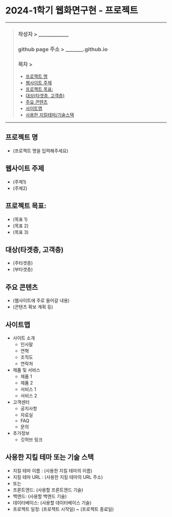 # 2024-1학기 웹화면구현 - 프로젝트
---
> ### 작성자 > ____________
> ### github page 주소 > _______.github.io
>
> ### 목차 >
> - [프로젝트 명](#프로젝트-명)
> - [웹사이트 주제](#웹사이트-주제)
> - [프로젝트 목표:](#프로젝트-목표)
> - [대상(타겟층, 고객층)](#대상타겟층-고객층)
> - [주요 콘텐츠](#주요-콘텐츠)
> - [사이트맵](#사이트맵)
> - [사용한 지킬테마/기술스택](#사용한-지킬-테마-또는-기술-스택)
---

## 프로젝트 명
- (프로젝트 명을 입력해주세요)

## 웹사이트 주제
- (주제1)
- (주제2)

## 프로젝트 목표:
- (목표 1)
- (목표 2)
- (목표 3)

## 대상(타겟층, 고객층) 
- (주타겟층)
- (부타겟층)

## 주요 콘텐츠
- (웹사이트에 주로 들어갈 내용)
- (콘텐츠 확보 계획 등)

## 사이트맵
- 사이트 소개
  - 인사말
  - 연혁
  - 조직도
  - 연락처
- 제품 및 서비스
  - 제품 1
  - 제품 2
  - 서비스 1
  - 서비스 2
- 고객센터
  - 공지사항
  - 자료실
  - FAQ
  - 문의
- 추가정보
  - 깃허브 링크

## 사용한 지킬 테마 또는 기술 스택
- 지킬 테마 이름 : (사용한 지킬 테마의 이름)
- 지킬 테마 URL : (사용한 지킬 테마의 URL 주소)
- 또는
- 프론트엔드: (사용할 프론트엔드 기술)
- 백엔드: (사용할 백엔드 기술)
- 데이터베이스: (사용할 데이터베이스 기술)
- 프로젝트 일정: (프로젝트 시작일) ~ (프로젝트 종료일)
